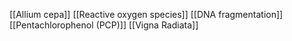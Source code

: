 [[Allium cepa]]
[[Reactive oxygen species]]
[[DNA fragmentation]]
[[Pentachlorophenol (PCP)]]
[[Vigna Radiata]]
